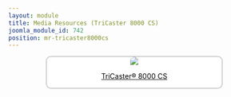 ```yaml
---
layout: module
title: Media Resources (TriCaster 8000 CS)
joomla_module_id: 742
position: mr-tricaster8000cs
---
```

<div align="center" style="margin-bottom: 20px;"><a href="/news-events/newsroom/media/tricaster-8000-cs-media-resources.html">
<div align="center" style="max-width: 350px; border-style: solid; border-width: 2px; border-color: #cccccc; border-radius: 10px; background-color: #ffffff;"><img src="{{"images/media-resources/img/tricaster8000cs.jpg" | cdn }}" style="border-radius: 10px 10px 0px 0px;" class="img-responsive" />
<p style="line-height: 1.3em; color: #000000;">TriCaster® 8000 CS</p>
</div>
</a></div>
